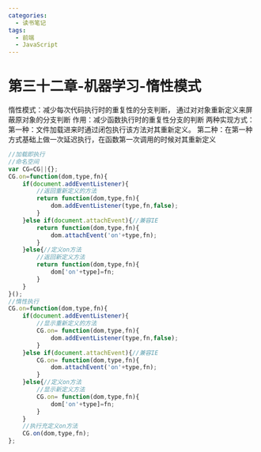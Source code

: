 ```yaml
---
categories:
  - 读书笔记
tags:
  - 前端
  - JavaScript
---
```


# 第三十二章-机器学习-惰性模式

惰性模式：减少每次代码执行时的重复性的分支判断，
通过对对象重新定义来屏蔽原对象的分支判断
作用：减少函数执行时的重复性分支的判断
两种实现方式：
第一种：文件加载进来时通过闭包执行该方法对其重新定义。
第二种：在第一种方式基础上做一次延迟执行，在函数第一次调用的时候对其重新定义

```js
//加载即执行
//命名空间
var CG=CG||{};
CG.on=function(dom,type,fn){
    if(document.addEventListener){
        //返回重新定义的方法
        return function(dom,type,fn){
            dom.addEventListener(type,fn,false);
        }
    }else if(document.attachEvent){//兼容IE
        return function(dom,type,fn){
            dom.attachEvent('on'+type,fn);
        }
    }else{//定义on方法
        //返回新定义方法
        return function(dom,type,fn){
            dom['on'+type]=fn;
        }
    }
}();
//惰性执行
CG.on=function(dom,type,fn){
    if(document.addEventListener){
        //显示重新定义的方法
        CG.on= function(dom,type,fn){
            dom.addEventListener(type,fn,false);
        }
    }else if(document.attachEvent){//兼容IE
        CG.on= function(dom,type,fn){
            dom.attachEvent('on'+type,fn);
        }
    }else{//定义on方法
        //显示新定义方法
        CG.on= function(dom,type,fn){
            dom['on'+type]=fn;
        }
    }
    //执行充定义on方法
    CG.on(dom,type,fn);
};
```
